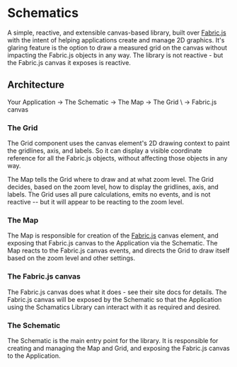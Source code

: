 # Schematics

A simple, reactive, and extensible canvas-based library, built over [Fabric.js](https://fabricjs.com/) with the intent of helping applications create and manage 2D graphics. It's glaring feature is the option to draw a measured grid on the canvas without impacting the Fabric.js objects in any way.  The library is not reactive - but the Fabric.js canvas it exposes is reactive.

## Architecture

Your Application -> The Schematic ->  The Map -> The Grid
                                            \ -> Fabric.js canvas

### The Grid

The Grid component uses the canvas element's 2D drawing context to paint the gridlines, axis, and labels. So it can display a visible coordinate reference for all the Fabric.js objects, without affecting those objects in any way. 

The Map tells the Grid where to draw and at what zoom level. The Grid decides, based on the zoom level, how to display the gridlines, axis, and labels. The Grid uses all pure calculations, emits no events, and is not reactive -- but it will appear to be reacting to the zoom level.

### The Map

The Map is responsible for creation of the [Fabric.js](https://fabricjs.com/) canvas element, and exposing that Fabric.js canvas to the Application via the Schematic.  The Map reacts to the Fabric.js canvas events, and directs the Grid to draw itself based on the zoom level and other settings.

### The Fabric.js canvas

The Fabric.js canvas does what it does - see their site docs for details. The Fabric.js canvas will be exposed by the Schematic so that the Application using the Schamatics Library can interact with it as required and desired.

### The Schematic

The Schematic is the main entry point for the library. It is responsible for creating and managing the Map and Grid, and exposing the Fabric.js canvas to the Application.
